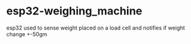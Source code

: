# esp32-weighing_machine
esp32 used to sense weight placed on a load cell and notifies if weight change +-50gm 
